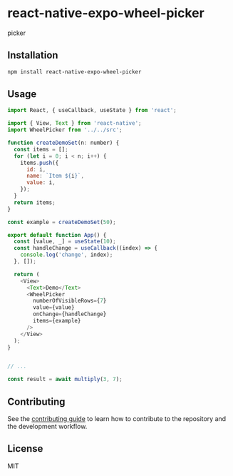 # react-native-expo-wheel-picker

picker

## Installation

```sh
npm install react-native-expo-wheel-picker
```

## Usage

```js
import React, { useCallback, useState } from 'react';

import { View, Text } from 'react-native';
import WheelPicker from '../../src';

function createDemoSet(n: number) {
  const items = [];
  for (let i = 0; i < n; i++) {
    items.push({
      id: i,
      name: `Item ${i}`,
      value: i,
    });
  }
  return items;
}

const example = createDemoSet(50);

export default function App() {
  const [value, _] = useState(10);
  const handleChange = useCallback((index) => {
    console.log('change', index);
  }, []);

  return (
    <View>
      <Text>Demo</Text>
      <WheelPicker
        numberOfVisibleRows={7}
        value={value}
        onChange={handleChange}
        items={example}
      />
    </View>
  );
}


// ...

const result = await multiply(3, 7);
```

## Contributing

See the [contributing guide](CONTRIBUTING.md) to learn how to contribute to the repository and the development workflow.

## License

MIT

